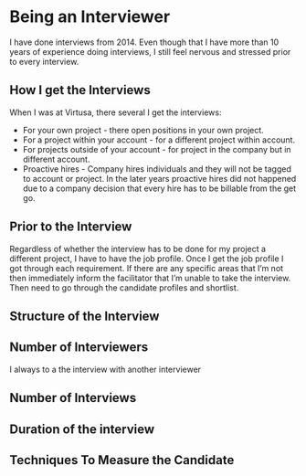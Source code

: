 # Being an Interviewer

I have done interviews from 2014. Even though that I have more than 10 years of experience doing interviews, I still feel nervous and stressed prior to every interview. 

## How I get the Interviews

When I was at Virtusa, there several I get the interviews:

- For your own project - there open positions in your own project.
- For a project within your account - for a different project within account.
- For projects outside of your account  - for project in the company but in different account.
- Proactive hires - Company hires individuals and they will not be tagged to account or project. In the later years proactive hires did not happened due to a company decision that every hire has to be billable from the get go.

## Prior to the Interview

Regardless of whether the interview has to be done for my project a different project, I have to have the job profile. Once I get the job profile I got through each requirement. If there are any specific areas that I’m not then immediately inform the facilitator that I’m unable to take the interview. Then need to go through the candidate profiles and shortlist.

## Structure of the Interview

## Number of Interviewers

I always to a the interview with another interviewer 

## Number of Interviews

## Duration of the interview

 

## Techniques To Measure the Candidate